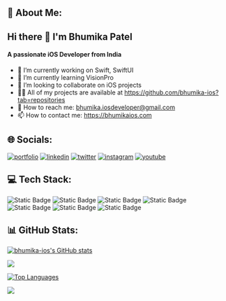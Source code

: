 
🦄 About Me:
------------
  ## Hi there 👋 I'm Bhumika Patel
#### A passionate iOS Developer from India

- 🔭 I’m currently working on Swift, SwiftUI
- 🌱 I’m currently learning VisionPro
- 👯 I’m looking to collaborate on iOS projects
- 👩‍💻 All of my projects are available at https://github.com/bhumika-ios?tab=repositories
- 💬 How to reach me: bhumika.iosdeveloper@gmail.com
- 📫 How to contact me: https://bhumikaios.com 

🌐 Socials:
-------------
[![portfolio](https://img.shields.io/badge/my_portfolio-000?style=for-the-badge&logo=ko-fi&logoColor=white)](https://bhumikaios.com/)
[![linkedin](https://img.shields.io/badge/linkedin-0A66C2?style=for-the-badge&logo=linkedin&logoColor=white)](https://www.linkedin.com/in/bhumika-ios/)
[![twitter](https://img.shields.io/badge/twitter-1DA1F2?style=for-the-badge&logo=twitter&logoColor=white)](https://twitter.com/bhumika_ios)
[![instagram](https://img.shields.io/badge/instagram-E4405F?style=for-the-badge&logo=instagram&logoColor=white)](https://www.instagram.com/bhumikaios/)
[![youtube](https://img.shields.io/badge/youtube-FF0000?style=for-the-badge&logo=youtube&logoColor=white)](https://www.youtube.com/channel/UC467iXmnLmAGBCYIwgkWZTw)


💻 Tech Stack:
--------------
![Static Badge](https://img.shields.io/badge/IOS-grey?style=plastic&logo=apple&logoColor=white&labelColor=grey&color=grey) ![Static Badge](https://img.shields.io/badge/Swift-orange?style=plastic&logo=swift&logoColor=white&labelColor=orange&color=orange) ![Static Badge](https://img.shields.io/badge/SwiftUI-black?style=plastic&logo=swift&logoColor=black&labelColor=blue&color=black) ![Static Badge](https://img.shields.io/badge/Firebase-blue?style=plastic&logo=firebase&labelColor=blue&color=blue) ![Static Badge](https://img.shields.io/badge/Xcode-blue?style=plastic&logo=Xcode&labelColor=black&color=black) ![Static Badge](https://img.shields.io/badge/macOS-black?style=plastic&logo=macOS&logoColor=red-orange&labelColor=black&color=black) ![Static Badge](https://img.shields.io/badge/Slack-white?style=plastic&logo=slack&logoColor=white&labelColor=violet&color=black)


📊 GitHub Stats:
----------------
<a href="http://www.github.com/bhumika-ios"><img src="https://github-readme-stats.vercel.app/api?username=bhumika-ios&show_icons=true&hide=&count_private=true&title_color=0891b2&text_color=ffffff&icon_color=0891b2&bg_color=1c1917&hide_border=true&show_icons=true" alt="bhumika-ios's GitHub stats" /></a>

<a href="http://www.github.com/bhumika-ios"><img src="https://github-readme-streak-stats.herokuapp.com/?user=bhumika-ios&stroke=ffffff&background=1c1917&ring=0891b2&fire=0891b2&currStreakNum=ffffff&currStreakLabel=0891b2&sideNums=ffffff&sideLabels=ffffff&dates=ffffff&hide_border=true" /></a>

<a href="www.github.com/bhumika-ios" align="left"><img src="https://github-readme-stats.vercel.app/api/top-langs/?username=bhumika-ios&langs_count=10&title_color=0891b2&text_color=ffffff&icon_color=0891b2&bg_color=1c1917&hide_border=true&locale=en&custom_title=Top%20%Languages" alt="Top Languages" /></a>

[![](https://bhumikaios.com/api?id=bhumika-ios&label=Profile%20Views&color=0&icon=1&pretty=false)](https://visitcount.itsvg.in)

<!--
**bhumika-ios/bhumika-ios** is a ✨ _special_ ✨ repository because its `README.md` (this file) appears on your GitHub profile.

Here are some ideas to get you started:

- 🔭 I’m currently working on ...
- 🌱 I’m currently learning ...
- 👯 I’m looking to collaborate on ...
- 🤔 I’m looking for help with ...
- 💬 Ask me about ...
- 📫 How to reach me: ...
- 😄 Pronouns: ...
- ⚡ Fun fact: ...
-->
